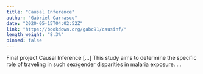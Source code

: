 ```yaml
---
title: "Causal Inference"
author: "Gabriel Carrasco"
date: "2020-05-15T04:02:52Z"
link: "https://bookdown.org/gabc91/causinf/"
length_weight: "8.3%"
pinned: false
---
```


Final project Causal Inference [...] This study aims to determine the specific role of traveling in such sex/gender disparities in malaria exposure.  ...

